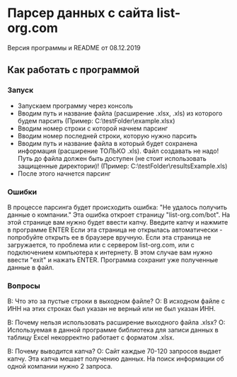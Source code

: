 # Парсер данных с сайта list-org.com
Версия программы и README от 08.12.2019

## Как работать с программой

### Запуск

* Запускаем программу через консоль
* Вводим путь и название файла (расширение .xlsx, .xls) из которого будем парсить (Пример: C:\testFolder\example.xlsx)
* Вводим номер строки с которой начнем парсинг
* Вводим номер последней строки, которую нужно парсить
* Вводим путь и название файла в который будет сохранена информация (расширение ТОЛЬКО .xls). Файл создавать не надо! Путь до файла должен быть доступен (не стоит использовать защищенные директории)! (Пример: C:\testFolder\resultsExample.xls)
* После этого начнется парсинг

### Ошибки

В процессе парсинга будет происходить ошибка: "Не удалось получить данные о компании."
Эта ошибка откроет страницу "list-org.com/bot". На этой странице вам нужно будет ввести капчу. Введите капчу и нажмите в программе ENTER
Если эта страница не открылась автоматически - попробуйте открыть ее в браузере вручную.
Если эта страница не загружается, то проблема или с сервером list-org.com, или с подключением компьютера к интернету.
В этом случае вам нужно ввести "exit" и нажать ENTER. Программа сохранит уже полученные данные в файл.

### Вопросы

В: Что это за пустые строки в выходном файле?
О: В исходном файле с ИНН на этих строках был указан не верный или не был указан ИНН.


В: Почему нельзя использовать расширение выходного файла .xlsx?
О: Используемая в данной программе библиотека для записи данных в таблицу Excel некорректно работает с форматом .xlsx.


В: Почему выводится капча?
О: Сайт каждые 70-120 запросов выдает капчу. Эта капча мешает получению данных. На поиск информации об одной компании нужно 2 запроса.
